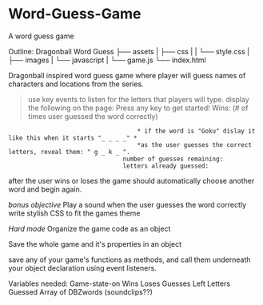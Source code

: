# Word-Guess-Game
A word guess game

Outline: Dragonball Word Guess
├── assets
|  ├── css
|  |  └── style.css
|  ├── images
|  └── javascript
|     └── game.js
└── index.html

Dragonball inspired word guess game where player will guess names of characters and locations from the series.

>use key events to listen for the letters that players will type.
>display the following on the page:
                                    Press any key to get started!
                                    Wins: (# of times user guessed the word correctly)

                                        * if the word is "Goku" dislay it like this when it starts "_ _ _ _" *
                                        *as the user guesses the correct letters, reveal them: " g _ k _ ".
                                    number of guesses remaining:
                                    letters already guessed:
after the user wins or loses the game should automatically choose another word and begin again. 


*bonus objective*
Play a sound when the user guesses the word correctly
write stylish CSS to fit the games theme

*Hard mode* Organize the game code as an object

Save the whole game and it's properties in an object

save any of your game's functions as methods, and call them underneath your object declaration using event listeners.


Variables needed: 
                Game-state-on
                Wins
                Loses
                Guesses Left
                Letters Guessed
                Array of DBZwords
                (soundclips??)





        
